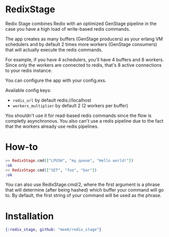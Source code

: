 # RedixStage

Redix Stage combines Redix with an optimized GenStage pipeline in the case you have a high load of write-based redis commands.

The app creates as many buffers (GenStage producers) as your erlang VM schedulers and by default 2 times more workers (GenStage consumers) that will actually execute the redis commands.

For example, if you have 4 schedulers, you'll have 4 buffers and 8 workers. Since only the workers are connected to redis, that's 8 active connections to your redis instance.

You can configure the app with your config.exs.

Available config keys:
 - `redis_url` by default redis://localhost
 - `workers_multiplier` by default 2 (2 workers per buffer)

You shouldn't use it for read-based redis commands since the flow is completly asynchronous.
You also can't use a redis pipeline due to the fact that the workers already use redis pipelines.

# How-to

```elixir
>> RedixStage.cmd(["LPUSH", "my_queue", "Hello world!"])
:ok
>> RedixStage.cmd(["SET", "foo", "bar"])
:ok
```

You can also use RedixStage.cmd/2, where the first argument is a phrase that will determine (after being hashed) which buffer your command will go to. By default, the first string of your command will be used as the phrase.

# Installation

```elixir 
{:redix_stage, github: "mee6/redix_stage"}
```
